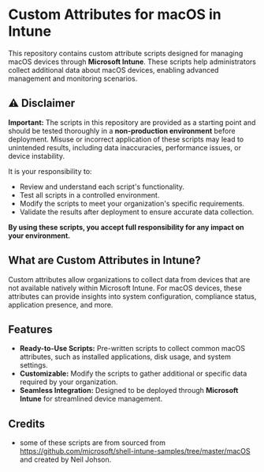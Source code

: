 # Custom Attributes for macOS in Intune

This repository contains custom attribute scripts designed for managing macOS devices through **Microsoft Intune**. These scripts help administrators collect additional data about macOS devices, enabling advanced management and monitoring scenarios.

## ⚠️ Disclaimer
**Important:** The scripts in this repository are provided as a starting point and should be tested thoroughly in a **non-production environment** before deployment. Misuse or incorrect application of these scripts may lead to unintended results, including data inaccuracies, performance issues, or device instability.

It is your responsibility to:
- Review and understand each script's functionality.
- Test all scripts in a controlled environment.
- Modify the scripts to meet your organization's specific requirements.
- Validate the results after deployment to ensure accurate data collection.

**By using these scripts, you accept full responsibility for any impact on your environment.**

## What are Custom Attributes in Intune?
Custom attributes allow organizations to collect data from devices that are not available natively within Microsoft Intune. For macOS devices, these attributes can provide insights into system configuration, compliance status, application presence, and more.

## Features
- **Ready-to-Use Scripts:** Pre-written scripts to collect common macOS attributes, such as installed applications, disk usage, and system settings.
- **Customizable:** Modify the scripts to gather additional or specific data required by your organization.
- **Seamless Integration:** Designed to be deployed through **Microsoft Intune** for streamlined device management.

## Credits  
- some of these scripts are from sourced from https://github.com/microsoft/shell-intune-samples/tree/master/macOS and created by Neil Johson.

